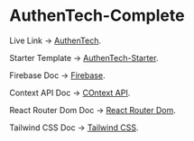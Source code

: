 # AuthenTech-Complete

Live Link -> [AuthenTech](https://authentech-a2299.web.app/).

Starter Template -> [AuthenTech-Starter](https://github.com/shakilahmedatik/authentech-starter).

Firebase Doc -> [Firebase](https://firebase.google.com/docs/web/).

Context API Doc -> [COntext API](https://reactjs.org/docs/context.html).

React Router Dom Doc -> [React Router Dom](https://reactrouter.com/en/main).

Tailwind CSS Doc -> [Tailwind CSS](https://tailwindcss.com/docs/installation).


